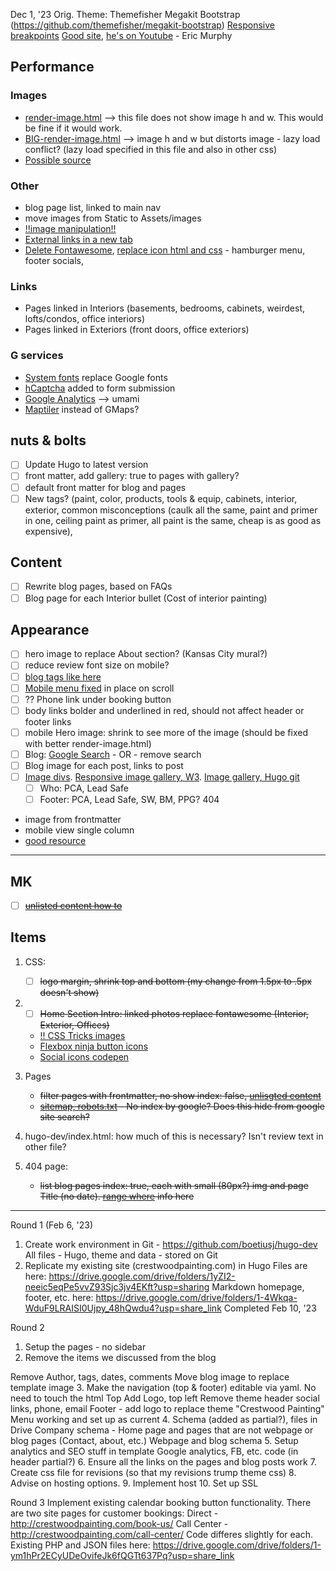 Dec 1, '23
Orig. Theme: Themefisher Megakit Bootstrap (https://github.com/themefisher/megakit-bootstrap)
[Responsive breakpoints](https://www.responsivebreakpoints.com/)
[Good site](https://ericmurphy.xyz/blog/), [he's on Youtube](https://www.youtube.com/@EricMurphyxyz/search?query=hugo) - Eric Murphy

## Performance
### Images
- [render-image.html](https://werat.dev/blog/automatic-image-size-attributes-in-hugo/) --> this file does not show image h and w. This would be fine if it would work.
- [BIG-render-image.html](https://christianoliff.com/blog/markdown-render-hooks-in-hugo/) -->  image h and w but distorts image - lazy load conflict? (lazy load specified in this file and also in other css)
- [Possible source](https://stereobooster.com/posts/hugo-ideal-image/)
### Other
- blog page list, linked to main nav
- move images from Static to Assets/images
- [!!image manipulation!!](https://www.youtube.com/watch?v=6qy4Aht1xsE)
- [External links in a new tab](https://digitaldrummerj.me/hugo-links-to-other-pages/)
- [Delete Fontawesome](https://www.youtube.com/watch?v=or7amkb0Pk8), [replace icon html and css](https://icon-sets.iconify.design/bi/instagram/) - hamburger menu, footer socials, 
### Links
  - Pages linked in Interiors (basements, bedrooms, cabinets, weirdest, lofts/condos, office interiors)
  - Pages linked in Exteriors (front doors, office exteriors)
### G services
  - [System fonts](https://www.youtube.com/watch?v=K_QRFhpsTsc&list=PLnur5_dvCveGQtaSkjP0i-Fege25r5dHs) replace Google fonts
  - [hCaptcha](https://www.hcaptcha.com/) added to form submission
  - [Google Analytics](umami.is) --> umami
  - [Maptiler](maptiler.com) instead of GMaps?

## nuts & bolts
- [ ] Update Hugo to latest version
- [ ] front matter, add gallery: true to pages with gallery?
- [ ] default front matter for blog and pages
- [ ] New tags? (paint, color, products, tools & equip, cabinets, interior, exterior, common misconceptions (caulk all the same, paint and primer in one, ceiling paint as primer, all paint is the same, cheap is as good as expensive), 

## Content
- [ ] Rewrite blog pages, based on FAQs
- [ ] Blog page for each Interior bullet (Cost of interior painting)

## Appearance
- [ ] hero image to replace About section? (Kansas City mural?)
- [ ] reduce review font size on mobile?
- [ ] [blog tags like here](https://digitaldrummerj.me/hugo-view-post-grouped-by-category/)
- [ ] [Mobile menu fixed](https://www.w3schools.com/howto/tryit.asp?filename=tryhow_css_fixed_menu) in place on scroll
- [ ] ?? Phone link under booking button
- [ ] body links bolder and underlined in red, should not affect header or footer links
- [ ] mobile Hero image: shrink to see more of the image (should be fixed with better render-image.html)
- [ ] Blog: [Google Search](https://digitaldrummerj.me/hugo-Integrate-google-search/) - OR - remove search
- [ ] Blog image for each post, links to post
- [ ] [Image divs](https://www.w3schools.com/howto/tryit.asp?filename=tryhow_css_images_side_by_side). [Responsive image gallery, W3](https://www.w3schools.com/css/tryit.asp?filename=trycss_image_gallery_responsive). [Image gallery, Hugo git](https://github.com/rootwork/hugo-module-gallery-grid)
   - [ ] Who: PCA, Lead Safe
   - [ ] Footer: PCA, Lead Safe, SW, BM, PPG?
404
- image from frontmatter
- mobile view single column
- [good resource](https://digitaldrummerj.me/hugo-create-404-page/)

___
## MK 
- [ ] ~~[unlisted content how to](https://bphogan.com/2020/08/11/2020-08-11-creating-unlisted-content-in-hugo/)~~
## Items
1. CSS:
   - [ ] ~~logo margin, shrink top and bottom (my change from 1.5px to .5px doesn't show)~~
2. 
   - [ ] ~~Home Section Intro: linked photos replace fontawesome (Interior, Exterior, Offices)~~
   - [!! CSS Tricks images](https://css-tricks.com/adaptive-photo-layout-with-flexbox/)
   - [Flexbox ninja button icons](https://flexbox.ninja/demos/buttons-with-icons/)
   - [Social icons codepen](https://codepen.io/macloo/pen/RZGmvX)
7. Pages
    - ~~filter pages with frontmatter, no show index: false, [unlisgted content](https://bphogan.com/2020/08/11/2020-08-11-creating-unlisted-content-in-hugo/)~~
    - ~~[sitemap, robots.txt](https://mertbakir.gitlab.io/hugo/sitemap-robots/) - No index by google? Does this hide from google site search?~~



8. hugo-dev/index.html: how much of this is necessary? Isn't review text in other file?
11. 404 page:
    - ~~list blog pages index: true, each with small (80px?) img and page Title (no date). [range where](https://discourse.gohugo.io/t/using-range-where-with-front-matter-values/18575) info here~~



    
- - - - - - - - - - - - - - - - - - - - - - - - 
Round 1 (Feb 6, '23)
1. Create work environment in Git - https://github.com/boetiusj/hugo-dev
  All files - Hugo, theme and data - stored on Git
2. Replicate my existing site (crestwoodpainting.com) in Hugo
Files are here: https://drive.google.com/drive/folders/1yZI2-neeic5eqPe5vvZ93Sjc3jv4EKft?usp=sharing
Markdown homepage, footer, etc. here: https://drive.google.com/drive/folders/1-4Wkqa-WduF9LRAISI0Ujpy_48hQwdu4?usp=share_link
Completed Feb 10, '23

Round 2
1. Setup the pages - no sidebar
2. Remove the items we discussed from the blog

  Remove Author, tags, dates, comments
  Move blog image to replace template image
3. Make the navigation (top & footer) editable via yaml. No need to touch the html
  Top
    Add Logo, top left
    Remove theme header social links, phone, email
  Footer - add logo to replace theme "Crestwood Painting"
  Menu working and set up as current
4. Schema (added as partial?), files in Drive
  Company schema - Home page and pages that are not webpage or blog pages (Contact, about, etc.)
  Webpage and blog schema
5. Setup analytics and SEO stuff in template
  Google analytics,
  FB, etc. code (in header partial?)
6. Ensure all the links on the pages and blog posts work
7. Create css file for revisions (so that my revisions trump theme css)
8. Advise on hosting options.
9. Implement host
10. Set up SSL


Round 3
Implement existing calendar booking button functionality. There are two site pages for customer bookings:
     Direct - http://crestwoodpainting.com/book-us/
     Call Center - http://crestwoodpainting.com/call-center/
Code differes slightly for each.
Existing PHP and JSON files here: https://drive.google.com/drive/folders/1-ym1hPr2ECyUDeOvifeJk6fQGTt637Pq?usp=share_link
